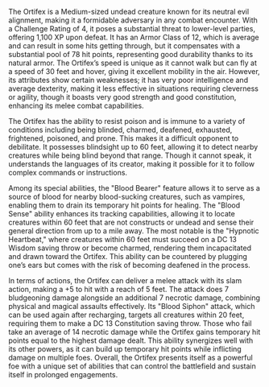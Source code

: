 The Ortifex is a Medium-sized undead creature known for its neutral evil alignment, making it a formidable adversary in any combat encounter. With a Challenge Rating of 4, it poses a substantial threat to lower-level parties, offering 1,100 XP upon defeat. It has an Armor Class of 12, which is average and can result in some hits getting through, but it compensates with a substantial pool of 78 hit points, representing good durability thanks to its natural armor. The Ortifex’s speed is unique as it cannot walk but can fly at a speed of 30 feet and hover, giving it excellent mobility in the air. However, its attributes show certain weaknesses; it has very poor intelligence and average dexterity, making it less effective in situations requiring cleverness or agility, though it boasts very good strength and good constitution, enhancing its melee combat capabilities. 

The Ortifex has the ability to resist poison and is immune to a variety of conditions including being blinded, charmed, deafened, exhausted, frightened, poisoned, and prone. This makes it a difficult opponent to debilitate. It possesses blindsight up to 60 feet, allowing it to detect nearby creatures while being blind beyond that range. Though it cannot speak, it understands the languages of its creator, making it possible for it to follow complex commands or instructions.

Among its special abilities, the "Blood Bearer" feature allows it to serve as a source of blood for nearby blood-sucking creatures, such as vampires, enabling them to drain its temporary hit points for healing. The "Blood Sense" ability enhances its tracking capabilities, allowing it to locate creatures within 60 feet that are not constructs or undead and sense their general direction from up to a mile away. The most notable is the "Hypnotic Heartbeat," where creatures within 60 feet must succeed on a DC 13 Wisdom saving throw or become charmed, rendering them incapacitated and drawn toward the Ortifex. This ability can be countered by plugging one’s ears but comes with the risk of becoming deafened in the process. 

In terms of actions, the Ortifex can deliver a melee attack with its slam action, making a +5 to hit with a reach of 5 feet. The attack does 7 bludgeoning damage alongside an additional 7 necrotic damage, combining physical and magical assaults effectively. Its "Blood Siphon" attack, which can be used again after recharging, targets all creatures within 20 feet, requiring them to make a DC 13 Constitution saving throw. Those who fail take an average of 14 necrotic damage while the Ortifex gains temporary hit points equal to the highest damage dealt. This ability synergizes well with its other powers, as it can build up temporary hit points while inflicting damage on multiple foes. Overall, the Ortifex presents itself as a powerful foe with a unique set of abilities that can control the battlefield and sustain itself in prolonged engagements.